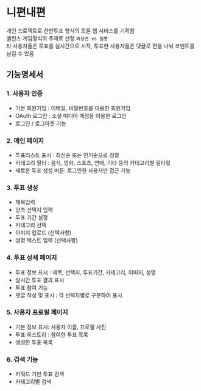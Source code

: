 # 니편내편

개인 프로젝트로 찬반투표 형식의 토론 웹 서비스를 기획함  
밸런스 게임형식의 주제로 선정 `짜장면 vs 짬뽕`  
타 사용자들은 투표를 실시간으로 시작, 투표한 사용자들은 댓글로 편을 나눠 코멘트를 남길 수 있음

## 기능명세서

### 1. 사용자 인증

- 기본 회원가입 : 이메일, 비밀번호를 이용한 회원가입
- OAuth 로그인 : 소셜 미디어 계정을 이용한 로그인
- 로그인 / 로그아웃 기능

### 2. 메인 페이지

- 투표리스트 표시 : 최신순 또는 인기순으로 정렬
- 카테고리 필터 : 음식, 영화, 스포츠, 연애, 기타 등의 카테고리별 필터링
- 새로운 투표 생성 버튼: 로그인한 사용자만 접근 가능

### 3. 투표 생성

- 제목입력
- 양측 선택지 입력
- 투표 기간 설정
- 카테고리 선택
- 이미지 업로드 (선택사항)
- 설명 텍스트 입력 (선택사항)

### 4. 투표 상세 페이지

- 투표 정보 표시 : 제목, 선택지, 투표기간, 카테고리, 이미지, 설명
- 실시간 투표 결과 표시
- 투표 참여 기능
- 댓글 작성 및 표시 : 각 선택지별로 구분하여 표시

### 5. 사용자 프로필 페이지

- 기본 정보 표시: 사용자 이름, 프로필 사진
- 투표 히스토리 : 참여한 투표 목록
- 생성한 투표 목록

### 6. 검색 기능

- 키워드 기반 투표 검색
- 카테고리별 검색
